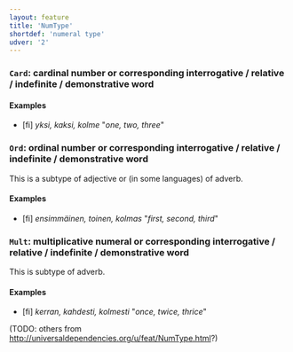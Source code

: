 ```yaml
---
layout: feature
title: 'NumType'
shortdef: 'numeral type'
udver: '2'
---
```


### <a name="Card">`Card`</a>: cardinal number or corresponding interrogative / relative / indefinite / demonstrative word

#### Examples

* [fi] _yksi, kaksi, kolme_ "_one, two, three_"

### <a name="Ord">`Ord`</a>: ordinal number or corresponding interrogative / relative / indefinite / demonstrative word

This is a subtype of adjective or (in some languages) of adverb.

#### Examples

* [fi] _ensimmäinen, toinen, kolmas_ "_first, second, third_"

### <a name="Mult">`Mult`</a>: multiplicative numeral or corresponding interrogative / relative / indefinite / demonstrative word

This is subtype of adverb.

#### Examples

* [fi] _kerran, kahdesti, kolmesti_ "_once, twice, thrice_"

(TODO: others from <http://universaldependencies.org/u/feat/NumType.html>?)
<!-- Interlanguage links updated Po 11. listopadu 2024, 20:09:54 CET -->
